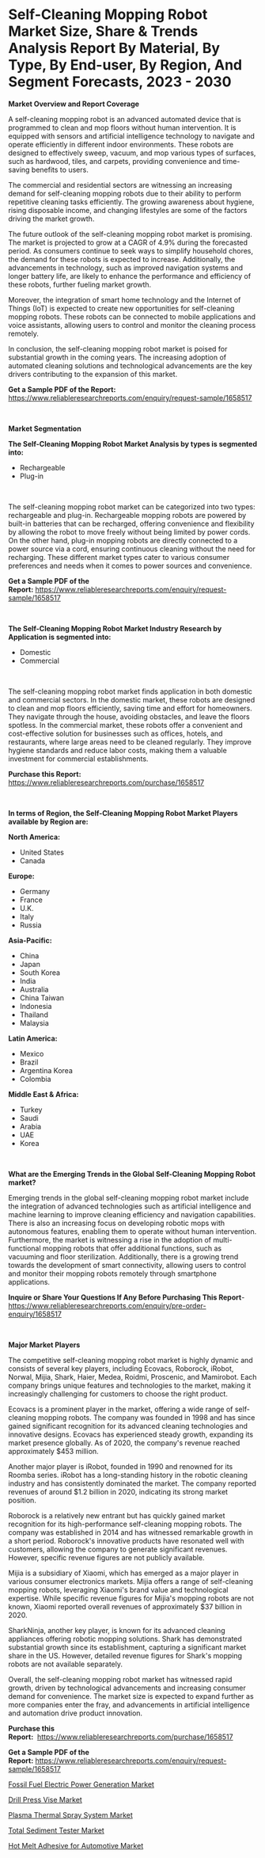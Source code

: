 <p><h1>Self-Cleaning Mopping Robot Market Size, Share & Trends Analysis Report By Material, By Type, By End-user, By Region, And Segment Forecasts, 2023 - 2030</h1></p><p><strong>Market Overview and Report Coverage</strong></p>
<p><p>A self-cleaning mopping robot is an advanced automated device that is programmed to clean and mop floors without human intervention. It is equipped with sensors and artificial intelligence technology to navigate and operate efficiently in different indoor environments. These robots are designed to effectively sweep, vacuum, and mop various types of surfaces, such as hardwood, tiles, and carpets, providing convenience and time-saving benefits to users.</p><p>The commercial and residential sectors are witnessing an increasing demand for self-cleaning mopping robots due to their ability to perform repetitive cleaning tasks efficiently. The growing awareness about hygiene, rising disposable income, and changing lifestyles are some of the factors driving the market growth.</p><p>The future outlook of the self-cleaning mopping robot market is promising. The market is projected to grow at a CAGR of 4.9% during the forecasted period. As consumers continue to seek ways to simplify household chores, the demand for these robots is expected to increase. Additionally, the advancements in technology, such as improved navigation systems and longer battery life, are likely to enhance the performance and efficiency of these robots, further fueling market growth.</p><p>Moreover, the integration of smart home technology and the Internet of Things (IoT) is expected to create new opportunities for self-cleaning mopping robots. These robots can be connected to mobile applications and voice assistants, allowing users to control and monitor the cleaning process remotely.</p><p>In conclusion, the self-cleaning mopping robot market is poised for substantial growth in the coming years. The increasing adoption of automated cleaning solutions and technological advancements are the key drivers contributing to the expansion of this market.</p></p>
<p><strong>Get a Sample PDF of the Report:</strong> <a href="https://www.reliableresearchreports.com/enquiry/request-sample/1658517">https://www.reliableresearchreports.com/enquiry/request-sample/1658517</a></p>
<p>&nbsp;</p>
<p><strong>Market Segmentation</strong></p>
<p><strong>The Self-Cleaning Mopping Robot Market Analysis by types is segmented into:</strong></p>
<p><ul><li>Rechargeable</li><li>Plug-in</li></ul></p>
<p>&nbsp;</p>
<p><p>The self-cleaning mopping robot market can be categorized into two types: rechargeable and plug-in. Rechargeable mopping robots are powered by built-in batteries that can be recharged, offering convenience and flexibility by allowing the robot to move freely without being limited by power cords. On the other hand, plug-in mopping robots are directly connected to a power source via a cord, ensuring continuous cleaning without the need for recharging. These different market types cater to various consumer preferences and needs when it comes to power sources and convenience.</p></p>
<p><strong>Get a Sample PDF of the Report:</strong>&nbsp;<a href="https://www.reliableresearchreports.com/enquiry/request-sample/1658517">https://www.reliableresearchreports.com/enquiry/request-sample/1658517</a></p>
<p>&nbsp;</p>
<p><strong>The Self-Cleaning Mopping Robot Market Industry Research by Application is segmented into:</strong></p>
<p><ul><li>Domestic</li><li>Commercial</li></ul></p>
<p>&nbsp;</p>
<p><p>The self-cleaning mopping robot market finds application in both domestic and commercial sectors. In the domestic market, these robots are designed to clean and mop floors efficiently, saving time and effort for homeowners. They navigate through the house, avoiding obstacles, and leave the floors spotless. In the commercial market, these robots offer a convenient and cost-effective solution for businesses such as offices, hotels, and restaurants, where large areas need to be cleaned regularly. They improve hygiene standards and reduce labor costs, making them a valuable investment for commercial establishments.</p></p>
<p><strong>Purchase this Report:</strong>&nbsp; <a href="https://www.reliableresearchreports.com/purchase/1658517">https://www.reliableresearchreports.com/purchase/1658517</a></p>
<p>&nbsp;</p>
<p><strong>In terms of Region, the Self-Cleaning Mopping Robot Market Players available by Region are:</strong></p>
<p>
    <p> <strong> North America: </strong>
        <ul>
            <li>United States</li>
            <li>Canada</li>
        </ul>
        </p> 
    <p> <strong> Europe: </strong>
        <ul>
            <li>Germany</li>
            <li>France</li>
            <li>U.K.</li>
            <li>Italy</li>
            <li>Russia</li>
        </ul>
        </p> 
    <p> <strong> Asia-Pacific: </strong>
        <ul>
            <li>China</li>
            <li>Japan</li>
            <li>South Korea</li>
            <li>India</li>
            <li>Australia</li>
            <li>China Taiwan</li>
            <li>Indonesia</li>
            <li>Thailand</li>
            <li>Malaysia</li>
        </ul>
        </p> 
    <p> <strong> Latin America: </strong>
        <ul>
            <li>Mexico</li>
            <li>Brazil</li>
            <li>Argentina Korea</li>
            <li>Colombia</li>
        </ul>
        </p> 
    <p> <strong> Middle East & Africa: </strong>
        <ul>
            <li>Turkey</li>
            <li>Saudi</li>
            <li>Arabia</li>
            <li>UAE</li>
            <li>Korea</li>
        </ul>
    </p>
    </p>
<p>&nbsp;</p>
<p><strong>What are the Emerging Trends in the Global Self-Cleaning Mopping Robot market?</strong></p>
<p><p>Emerging trends in the global self-cleaning mopping robot market include the integration of advanced technologies such as artificial intelligence and machine learning to improve cleaning efficiency and navigation capabilities. There is also an increasing focus on developing robotic mops with autonomous features, enabling them to operate without human intervention. Furthermore, the market is witnessing a rise in the adoption of multi-functional mopping robots that offer additional functions, such as vacuuming and floor sterilization. Additionally, there is a growing trend towards the development of smart connectivity, allowing users to control and monitor their mopping robots remotely through smartphone applications.</p></p>
<p><strong>Inquire or Share Your Questions If Any Before Purchasing This Report</strong>- <a href="https://www.reliableresearchreports.com/enquiry/pre-order-enquiry/1658517">https://www.reliableresearchreports.com/enquiry/pre-order-enquiry/1658517</a></p>
<p>&nbsp;</p>
<p><strong>Major Market Players</strong></p>
<p><p>The competitive self-cleaning mopping robot market is highly dynamic and consists of several key players, including Ecovacs, Roborock, iRobot, Norwal, Mijia, Shark, Haier, Medea, Roidmi, Proscenic, and Mamirobot. Each company brings unique features and technologies to the market, making it increasingly challenging for customers to choose the right product.</p><p>Ecovacs is a prominent player in the market, offering a wide range of self-cleaning mopping robots. The company was founded in 1998 and has since gained significant recognition for its advanced cleaning technologies and innovative designs. Ecovacs has experienced steady growth, expanding its market presence globally. As of 2020, the company's revenue reached approximately $453 million.</p><p>Another major player is iRobot, founded in 1990 and renowned for its Roomba series. iRobot has a long-standing history in the robotic cleaning industry and has consistently dominated the market. The company reported revenues of around $1.2 billion in 2020, indicating its strong market position.</p><p>Roborock is a relatively new entrant but has quickly gained market recognition for its high-performance self-cleaning mopping robots. The company was established in 2014 and has witnessed remarkable growth in a short period. Roborock's innovative products have resonated well with customers, allowing the company to generate significant revenues. However, specific revenue figures are not publicly available.</p><p>Mijia is a subsidiary of Xiaomi, which has emerged as a major player in various consumer electronics markets. Mijia offers a range of self-cleaning mopping robots, leveraging Xiaomi's brand value and technological expertise. While specific revenue figures for Mijia's mopping robots are not known, Xiaomi reported overall revenues of approximately $37 billion in 2020.</p><p>SharkNinja, another key player, is known for its advanced cleaning appliances offering robotic mopping solutions. Shark has demonstrated substantial growth since its establishment, capturing a significant market share in the US. However, detailed revenue figures for Shark's mopping robots are not available separately.</p><p>Overall, the self-cleaning mopping robot market has witnessed rapid growth, driven by technological advancements and increasing consumer demand for convenience. The market size is expected to expand further as more companies enter the fray, and advancements in artificial intelligence and automation drive product innovation.</p></p>
<p><strong>Purchase this Report:</strong>&nbsp;&nbsp;<a href="https://www.reliableresearchreports.com/purchase/1658517">https://www.reliableresearchreports.com/purchase/1658517</a></p>
<p></p>
<p><strong>Get a Sample PDF of the Report:</strong>&nbsp;<a href="https://www.reliableresearchreports.com/enquiry/request-sample/1658517">https://www.reliableresearchreports.com/enquiry/request-sample/1658517</a></p>
<p><p><a href="https://medium.com/@marvinwalsh2023/fossil-fuel-electric-power-generation-market-size-cagr-trends-2024-2030-06d2583a4a25">Fossil Fuel Electric Power Generation Market</a></p><p><a href="https://www.linkedin.com/pulse/drill-press-vise-market-size-growth-forecast-from-2023--ablxe/">Drill Press Vise Market</a></p><p><a href="https://github.com/sofyaavrova/Market-Research-Report-List-1/blob/main/plasma-thermal-spray-system-market.md">Plasma Thermal Spray System Market</a></p><p><a href="https://www.linkedin.com/pulse/total-sediment-tester-market-challenges-opportunities-growth-wdjie/">Total Sediment Tester Market</a></p><p><a href="https://github.com/merzlyukov93/Market-Research-Report-List-1/blob/main/hot-melt-adhesive-for-automotive-market.md">Hot Melt Adhesive for Automotive Market</a></p></p>